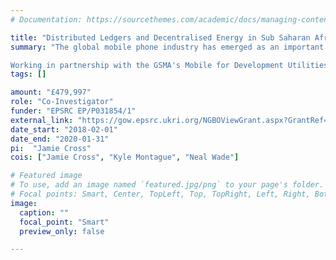 ```yaml
---
# Documentation: https://sourcethemes.com/academic/docs/managing-content/

title: "Distributed Ledgers and Decentralised Energy in Sub Saharan Africa"
summary: "The global mobile phone industry has emerged as an important partner in achieving the UN's goals of sustainable energy access for all in Sub Saharan Africa. Support for mobile enhanced energy services in the region driven by the Groupe Spéciale Mobile Association (GSMA), which represents the interests of mobile operators worldwide. The GSMA has identified distributed ledger technologies as a key area of interest with the potential to transform existing business models for decentralised or off grid energy services in sub Saharan Africa and accelerate access to sustainable energy services. To this end GSMA's Mobile for Development Utilities division is currently seeking to better understand and evaluate the potential impact, applications, use cases, benefits and costs of distributed ledgers for energy service companies and customers, with the goal of leveraging its strategic partnership with the Department for International Development to resource future trials and to catalyse private sector investment.

Working in partnership with the GSMA's Mobile for Development Utilities programme and ElectriCChain, developers of the SolarCoin Blockchain, this 24 month research project brings together a team of electrical and electronic engineers, human-computer interaction specialists, and social anthropologists to explore the potential for distributed ledger technologies to accelerate access to off grid solar energy in Sub-Saharan Africa by delinking current business models from existing mobile money payment infrastructures and third parties, creating new models for incentivising and rewarding the installation of off grid solar, and developing new peer-to-peer business models."
tags: []

amount: "£479,997"
role: "Co-Investigator"
funder: "EPSRC EP/P031854/1"
external_link: "https://gow.epsrc.ukri.org/NGBOViewGrant.aspx?GrantRef=EP/P031854/1"
date_start: "2018-02-01"
date_end: "2020-01-31"
pi:  "Jamie Cross"
cois: ["Jamie Cross", "Kyle Montague", "Neal Wade"]

# Featured image
# To use, add an image named `featured.jpg/png` to your page's folder.
# Focal points: Smart, Center, TopLeft, Top, TopRight, Left, Right, BottomLeft, Bottom, BottomRight.
image:
  caption: ""
  focal_point: "Smart"
  preview_only: false

---
```

